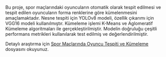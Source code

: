 Bu proje, spor maçlarındaki oyuncuların otomatik olarak tespit edilmesi ve tespit edilen oyuncuların forma renklerine göre kümelenmesini amaçlamaktadır. Nesne tespiti için YOLOv8 modeli, özellik çıkarımı için VGG16 modeli kullanılmıştır. Kümeleme işlemi K-Means ve Aglomeratif Kümeleme algoritmaları ile gerçekleştirilmiştir. Modelin doğruluğu çeşitli performans metrikleri kullanılarak test edilmiş ve değerlendirilmiştir.

Detaylı araştırma için [Spor Maçlarında Oyuncu Tespiti ve Kümeleme](SporMaclarindaOyuncuTespitiveKumeleme.pdf) dosyasını okuyunuz.

